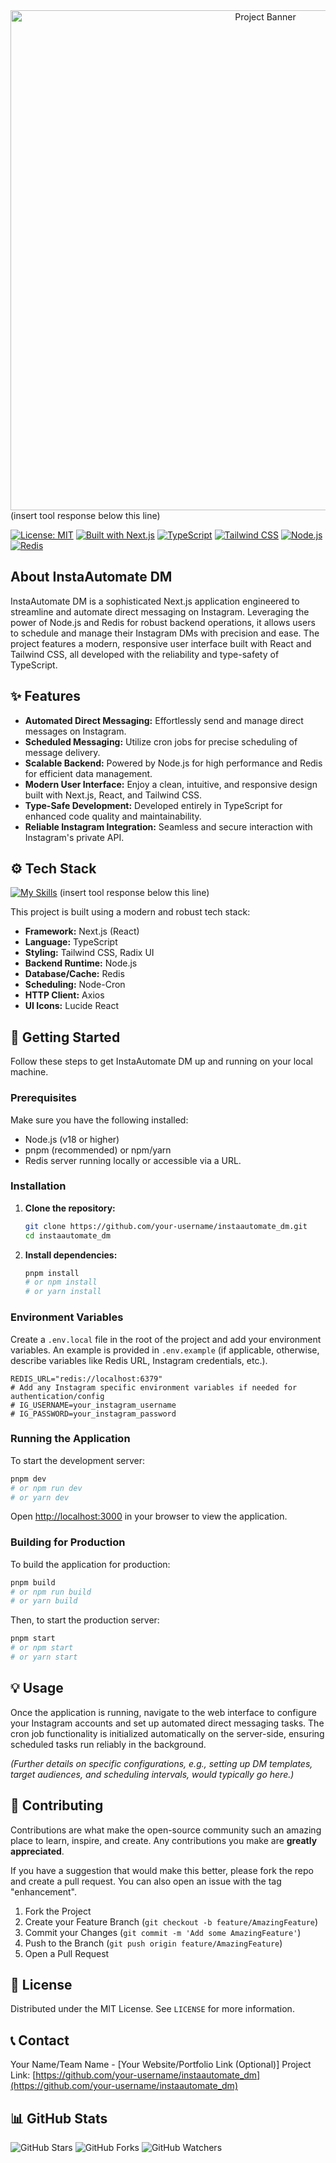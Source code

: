 
<div align="center">
  <img src="https://firebasestorage.googleapis.com/v0/b/chatmedia786.appspot.com/o/images%2FBanner_skeleton.png?alt=media&token=0ba7eddb-7640-410c-9119-c40c743d9223" alt="Project Banner" width="800"/>
</div>
(insert tool response below this line)

[![License: MIT](https://img.shields.io/badge/License-MIT-yellow.svg)](https://opensource.org/licenses/MIT)
[![Built with Next.js](https://img.shields.io/badge/Built%20with-Next.js-000000.svg?logo=next.js&logoColor=white)](https://nextjs.org/)
[![TypeScript](https://img.shields.io/badge/TypeScript-007ACC?style=for-the-badge&logo=typescript&logoColor=white)](https://www.typescriptlang.org/)
[![Tailwind CSS](https://img.shields.io/badge/Tailwind_CSS-38B2AC?style=for-the-badge&logo=tailwind-css&logoColor=white)](https://tailwindcss.com/)
[![Node.js](https://img.shields.io/badge/Node.js-339933?style=for-the-badge&logo=node.js&logoColor=white)](https://nodejs.org/)
[![Redis](https://img.shields.io/badge/Redis-DC382D?style=for-the-badge&logo=redis&logoColor=white)](https://redis.io/)

## About InstaAutomate DM

InstaAutomate DM is a sophisticated Next.js application engineered to streamline and automate direct messaging on Instagram. Leveraging the power of Node.js and Redis for robust backend operations, it allows users to schedule and manage their Instagram DMs with precision and ease. The project features a modern, responsive user interface built with React and Tailwind CSS, all developed with the reliability and type-safety of TypeScript.

## ✨ Features

-   **Automated Direct Messaging:** Effortlessly send and manage direct messages on Instagram.
-   **Scheduled Messaging:** Utilize cron jobs for precise scheduling of message delivery.
-   **Scalable Backend:** Powered by Node.js for high performance and Redis for efficient data management.
-   **Modern User Interface:** Enjoy a clean, intuitive, and responsive design built with Next.js, React, and Tailwind CSS.
-   **Type-Safe Development:** Developed entirely in TypeScript for enhanced code quality and maintainability.
-   **Reliable Instagram Integration:** Seamless and secure interaction with Instagram's private API.

## ⚙️ Tech Stack
[![My Skills](https://skillicons.dev/icons?i=nextjs%2Creact%2Ctypescript%2Ctailwindcss%2Cnodejs%2Credis%2Cr)](https://skillicons.dev)
(insert tool response below this line)

This project is built using a modern and robust tech stack:

-   **Framework:** Next.js (React)
-   **Language:** TypeScript
-   **Styling:** Tailwind CSS, Radix UI
-   **Backend Runtime:** Node.js
-   **Database/Cache:** Redis
-   **Scheduling:** Node-Cron
-   **HTTP Client:** Axios
-   **UI Icons:** Lucide React

## 🚀 Getting Started

Follow these steps to get InstaAutomate DM up and running on your local machine.

### Prerequisites

Make sure you have the following installed:

-   Node.js (v18 or higher)
-   pnpm (recommended) or npm/yarn
-   Redis server running locally or accessible via a URL.

### Installation

1.  **Clone the repository:**
    ```bash
    git clone https://github.com/your-username/instaautomate_dm.git
    cd instaautomate_dm
    ```

2.  **Install dependencies:**
    ```bash
    pnpm install
    # or npm install
    # or yarn install
    ```

### Environment Variables

Create a `.env.local` file in the root of the project and add your environment variables. An example is provided in `.env.example` (if applicable, otherwise, describe variables like Redis URL, Instagram credentials, etc.).

```env
REDIS_URL="redis://localhost:6379"
# Add any Instagram specific environment variables if needed for authentication/config
# IG_USERNAME=your_instagram_username
# IG_PASSWORD=your_instagram_password
```

### Running the Application

To start the development server:

```bash
pnpm dev
# or npm run dev
# or yarn dev
```

Open [http://localhost:3000](http://localhost:3000) in your browser to view the application.

### Building for Production

To build the application for production:

```bash
pnpm build
# or npm run build
# or yarn build
```

Then, to start the production server:

```bash
pnpm start
# or npm start
# or yarn start
```

## 💡 Usage

Once the application is running, navigate to the web interface to configure your Instagram accounts and set up automated direct messaging tasks. The cron job functionality is initialized automatically on the server-side, ensuring scheduled tasks run reliably in the background.

*(Further details on specific configurations, e.g., setting up DM templates, target audiences, and scheduling intervals, would typically go here.)*

## 🤝 Contributing

Contributions are what make the open-source community such an amazing place to learn, inspire, and create. Any contributions you make are **greatly appreciated**.

If you have a suggestion that would make this better, please fork the repo and create a pull request. You can also open an issue with the tag "enhancement".

1.  Fork the Project
2.  Create your Feature Branch (`git checkout -b feature/AmazingFeature`)
3.  Commit your Changes (`git commit -m 'Add some AmazingFeature'`)
4.  Push to the Branch (`git push origin feature/AmazingFeature`)
5.  Open a Pull Request

## 📄 License

Distributed under the MIT License. See `LICENSE` for more information.

## 📞 Contact

Your Name/Team Name - [Your Website/Portfolio Link (Optional)]
Project Link: [https://github.com/your-username/instaautomate_dm](https://github.com/your-username/instaautomate_dm)

## 📊 GitHub Stats

![GitHub Stars](https://img.shields.io/github/stars/your-username/instaautomate_dm?style=social)
![GitHub Forks](https://img.shields.io/github/forks/your-username/instaautomate_dm?style=social)
![GitHub Watchers](https://img.shields.io/github/watchers/your-username/instaautomate_dm?style=social)
